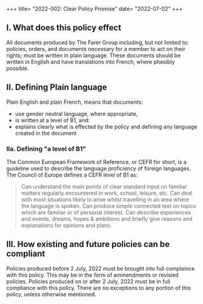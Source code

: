 +++
title= "2022-002: Clear Policy Promise"
date= "2022-07-02"
+++

## I. What does this policy effect
All documents produced by The Farer Group including, but not limited to: policies, orders, and documents necessary for a member to act on their rights; must be written in plain language. These documents should be written in English and have translations into French, where phesibly possible.

## II. Defining Plain language
Plain English and plain French, means that documents:
  - use gender neutral language, where appropriate,
  - is written at a level of B1, and:
  - explains clearly what is effected by the policy and defining any language created in the document

### IIa. Defining "a level of B1"
The Common European Framework of Reference, or CEFR for short, is a guideline used to describe the language proficiency of foreign languages. The Council of Europe defines a CEFR level of B1 as:

  > Can understand the main points of clear standard input on familiar matters regularly encountered in work, school, leisure, etc. Can deal with most situations likely to arise whilst travelling in an area where the language is spoken.  Can produce simple connected text on topics which are familiar or of personal interest. Can describe experiences and events, dreams, hopes & ambitions and briefly give reasons and explanations for opinions and plans.

## III. How existing and future policies can be compliant
Policies produced before 2 July, 2022 must be brought into full complaince with this policy. This may be in the form of ammendments or revisied policies. Policies produced on or after 2 July, 2022 must be in full compliance with this policy. There are no exceptions to any portion of this policy, unless otherwise mentioned.


